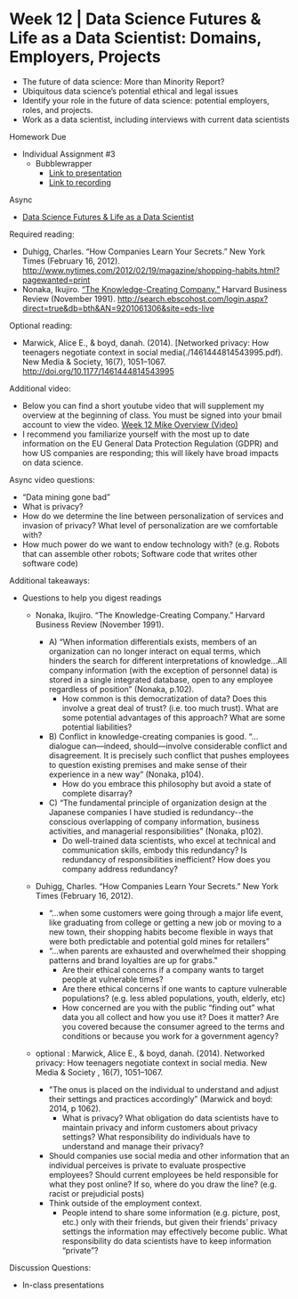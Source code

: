 # Week 12 | Data Science Futures & Life as a Data Scientist: Domains, Employers, Projects
* The future of data science: More than Minority Report?
* Ubiquitous data science’s potential ethical and legal issues
* Identify your role in the future of data science: potential employers, roles, and projects.
* Work as a data scientist, including interviews with current data scientists


Homework Due
* Individual Assignment #3
  * Bubblewrapper
    * [Link to presentation](https://drive.google.com/open?id=1ZB1rk6Az3vlYs7Q9Cl8bSF6nkpWNQXajhkqJJ1CtfSU)
    * [Link to recording](https://drive.google.com/open?id=1p42BihKBuiEdS2nq6uW9TAD6LxMSmoqB)

Async
* [Data Science Futures & Life as a Data Scientist](https://learn.datascience.berkeley.edu/ap/courses/266/sections/63f6d138-9c2e-4d9e-b9b1-4d2e70788eaf/coursework/courseModule/f8ca050b-8af1-461e-a394-61b06523b25e)


Required reading:
* Duhigg, Charles. “How Companies Learn Your Secrets.” New York Times (February 16, 2012). http://www.nytimes.com/2012/02/19/magazine/shopping-habits.html?pagewanted=print
* Nonaka, Ikujiro. [“The Knowledge-Creating Company.”](./The-Knowledge-Creating-Company.pdf) Harvard Business Review (November 1991). http://search.ebscohost.com/login.aspx?direct=true&db=bth&AN=9201061306&site=eds-live

Optional reading:
* Marwick, Alice E., & boyd, danah. (2014). [Networked privacy: How teenagers negotiate context in social media(./1461444814543995.pdf). New Media & Society, 16(7), 1051–1067. http://doi.org/10.1177/1461444814543995 


Additional video:
* Below you can find a short youtube video that will supplement my overview at the beginning of class. You must be signed into your bmail account to view the video. [Week 12 Mike Overview (Video)](https://youtu.be/2127NholFjs)
* I recommend you familiarize yourself with the most up to date information on the EU General Data Protection Regulation (GDPR) and how US companies are responding; this will likely have broad impacts on data science.

Async video questions:
* “Data mining gone bad”
* What is privacy?
* How do we determine the line between personalization of services and invasion of privacy? What level of personalization are we comfortable with?
* How much power do we want to endow technology with? (e.g. Robots that can assemble other robots; Software code that writes other software code)

Additional takeaways:
* Questions to help you digest readings 
  * Nonaka, Ikujiro. “The Knowledge-Creating Company.” Harvard Business Review (November 1991).
    * A) “When information differentials exists, members of an organization can no longer interact on equal terms, which hinders the search for different interpretations of knowledge...All company information (with the exception of personnel data) is stored in a single integrated database, open to any employee regardless of position” (Nonaka, p.102).
      * How common is this democratization of data? Does this involve a great deal of trust? (i.e. too much trust). What are some potential advantages of this approach? What are some potential liabilities? 
    * B) Conflict in knowledge-creating companies is good. “…dialogue can—indeed, should—involve considerable conflict and disagreement. It is precisely such conflict that pushes employees to question existing premises and make sense of their experience in a new way” (Nonaka, p104).
      * How do you embrace this philosophy but avoid a state of complete disarray?
    * C) “The fundamental principle of organization design at the Japanese companies I have studied is redundancy--the conscious overlapping of company information, business activities, and managerial responsibilities” (Nonaka, p102).
      * Do well-trained data scientists, who excel at technical and communication skills, embody this redundancy? Is redundancy of responsibilities inefficient? How does you company address redundancy?

  * Duhigg, Charles. “How Companies Learn Your Secrets.” New York Times (February 16, 2012).
    * “…when some customers were going through a major life event, like graduating from college or getting a new job or moving to a new town, their shopping habits become flexible in ways that were both predictable and potential gold mines for retailers”
    * “…when parents are exhausted and overwhelmed their shopping patterns and brand loyalties are up for grabs."
      * Are their ethical concerns if a company wants to target people at vulnerable times?
      * Are there ethical concerns if one wants to capture vulnerable populations? (e.g. less abled populations, youth, elderly, etc)
      * How concerned are you with the public “finding out” what data you all collect and how you use it? Does it matter? Are you covered because the consumer agreed to the terms and conditions or because you work for a government agency?

  * optional : Marwick, Alice E., & boyd, danah. (2014). Networked privacy: How teenagers negotiate context in social media. New Media & Society , 16(7), 1051–1067.
    * "The onus is placed on the individual to understand and adjust their settings and practices accordingly” (Marwick and boyd: 2014, p 1062).
      * What is privacy? What obligation do data scientists have to maintain privacy and inform customers about privacy settings? What responsibility do individuals have to understand and manage their privacy?
	* Should companies use social media and other information that an individual perceives is private to evaluate prospective employees? Should current employees be held responsible for what they post online? If so, where do you draw the line? (e.g. racist or prejudicial posts)
    * Think outside of the employment context.
      * People intend to share some information (e.g. picture, post, etc.) only with their friends, but given their friends’ privacy settings the information may effectively become public. What responsibility do data scientists have to keep information “private”?


Discussion Questions:
* In-class presentations
